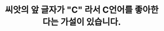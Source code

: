  <div id="main">
        <h1 style="text-align: center;">씨앗의 앞 글자가 "C" 라서 C언어를 좋아한다는 가설이 있습니다.</h1>
    </div>
    <div>
        <div>
            <img src="" alt=""> 
        </div>
        <div>
            <img src="" alt="">
        </div>
        <div>
            <img src="" alt="">
        </div>
    </div>
